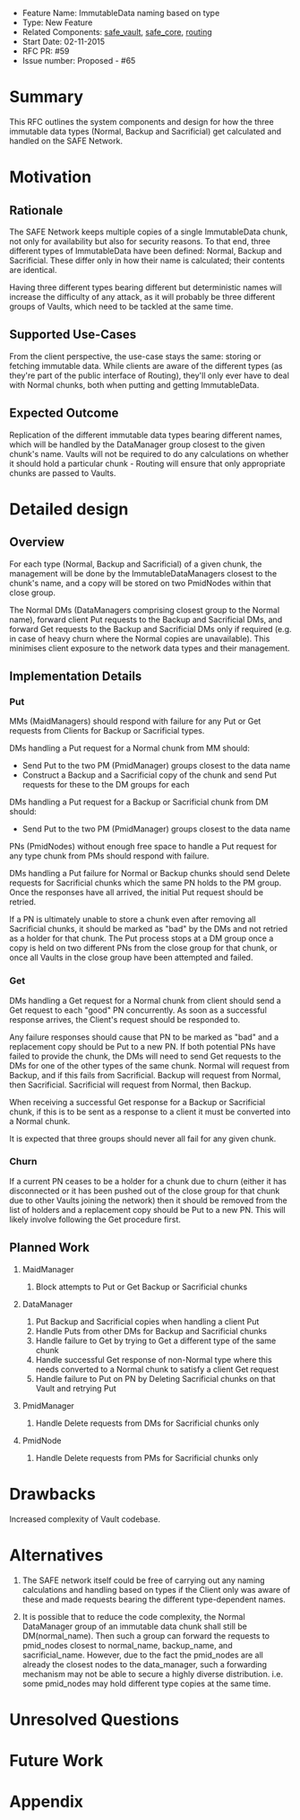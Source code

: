 - Feature Name: ImmutableData naming based on type
- Type: New Feature
- Related Components: [safe_vault](https://github.com/maidsafe/safe_vault), [safe_core](https://github.com/maidsafe/safe_core), [routing](https://github.com/maidsafe/routing)
- Start Date: 02-11-2015
- RFC PR: #59
- Issue number: Proposed - #65

# Summary

This RFC outlines the system components and design for how the three immutable data types (Normal, Backup and Sacrificial) get calculated and handled on the SAFE Network.

# Motivation

## Rationale

The SAFE Network keeps multiple copies of a single ImmutableData chunk, not only for availability but also for security reasons.  To that end, three different types of ImmutableData have been defined: Normal, Backup and Sacrificial.  These differ only in how their name is calculated; their contents are identical.

Having three different types bearing different but deterministic names will increase the difficulty of any attack, as it will probably be three different groups of Vaults, which need to be tackled at the same time.

## Supported Use-Cases

From the client perspective, the use-case stays the same: storing or fetching immutable data.  While clients are aware of the different types (as they're part of the public interface of Routing), they'll only ever have to deal with Normal chunks, both when putting and getting ImmutableData.

## Expected Outcome

Replication of the different immutable data types bearing different names, which will be handled by the DataManager group closest to the given chunk's name.  Vaults will not be required to do any calculations on whether it should hold a particular chunk - Routing will ensure that only appropriate chunks are passed to Vaults.

# Detailed design

## Overview

For each type (Normal, Backup and Sacrificial) of a given chunk, the management will be done by the ImmutableDataManagers closest to the chunk's name, and a copy will be stored on two PmidNodes within that close group.

The Normal DMs (DataManagers comprising closest group to the Normal name), forward client Put requests to the Backup and Sacrificial DMs, and forward Get requests to the Backup and Sacrificial DMs only if required (e.g. in case of heavy churn where the Normal copies are unavailable).  This minimises client exposure to the network data types and their management.

## Implementation Details

### Put

MMs (MaidManagers) should respond with failure for any Put or Get requests from Clients for Backup or Sacrificial types.

DMs handling a Put request for a Normal chunk from MM should:

* Send Put to the two PM (PmidManager) groups closest to the data name
* Construct a Backup and a Sacrificial copy of the chunk and send Put requests for these to the DM groups for each

DMs handling a Put request for a Backup or Sacrificial chunk from DM should:

* Send Put to the two PM (PmidManager) groups closest to the data name

PNs (PmidNodes) without enough free space to handle a Put request for any type chunk from PMs should respond with failure.

DMs handling a Put failure for Normal or Backup chunks should send Delete requests for Sacrificial chunks which the same PN holds to the PM group.  Once the responses have all arrived, the initial Put request should be retried.

If a PN is ultimately unable to store a chunk even after removing all Sacrificial chunks, it should be marked as "bad" by the DMs and not retried as a holder for that chunk.  The Put process stops at a DM group once a copy is held on two different PNs from the close group for that chunk, or once all Vaults in the close group have been attempted and failed.

### Get

DMs handling a Get request for a Normal chunk from client should send a Get request to each "good" PN concurrently.  As soon as a successful response arrives, the Client's request should be responded to.

Any failure responses should cause that PN to be marked as "bad" and a replacement copy should be Put to a new PN.  If both potential PNs have failed to provide the chunk, the DMs will need to send Get requests to the DMs for one of the other types of the same chunk.  Normal will request from Backup, and if this fails from Sacrificial.  Backup will request from Normal, then Sacrificial.  Sacrificial will request from Normal, then Backup.

When receiving a successful Get response for a Backup or Sacrificial chunk, if this is to be sent as a response to a client it must be converted into a Normal chunk.

It is expected that three groups should never all fail for any given chunk.

### Churn

If a current PN ceases to be a holder for a chunk due to churn (either it has disconnected or it has been pushed out of the close group for that chunk due to other Vaults joining the network) then it should be removed from the list of holders and a replacement copy should be Put to a new PN.  This will likely involve following the Get procedure first.

## Planned Work

1. MaidManager
    1. Block attempts to Put or Get Backup or Sacrificial chunks

1. DataManager
    1. Put Backup and Sacrificial copies when handling a client Put
    1. Handle Puts from other DMs for Backup and Sacrificial chunks
    1. Handle failure to Get by trying to Get a different type of the same chunk
    1. Handle successful Get response of non-Normal type where this needs converted to a Normal chunk to satisfy a client Get request
    1. Handle failure to Put on PN by Deleting Sacrificial chunks on that Vault and retrying Put

1. PmidManager
    1. Handle Delete requests from DMs for Sacrificial chunks only

1. PmidNode
    1. Handle Delete requests from PMs for Sacrificial chunks only

# Drawbacks

Increased complexity of Vault codebase.

# Alternatives

1. The SAFE network itself could be free of carrying out any naming calculations and handling based on types if the Client only was aware of these and made requests bearing the different type-dependent names.

1. It is possible that to reduce the code complexity, the Normal DataManager group of an immutable data chunk shall still be DM(normal_name). Then such a group can forward the requests to pmid_nodes closest to normal_name, backup_name, and sacrificial_name. However, due to the fact the pmid_nodes are all already the closest nodes to the data_manager, such a forwarding mechanism may not be able to secure a highly diverse distribution. i.e. some pmid_nodes may hold different type copies at the same time.

# Unresolved Questions

# Future Work

# Appendix
